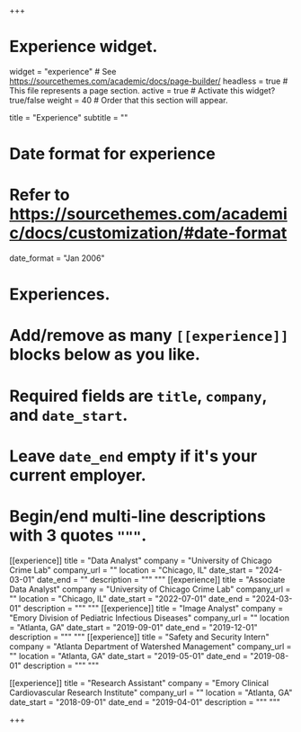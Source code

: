 +++
# Experience widget.
widget = "experience"  # See https://sourcethemes.com/academic/docs/page-builder/
headless = true  # This file represents a page section.
active = true  # Activate this widget? true/false
weight = 40  # Order that this section will appear.

title = "Experience"
subtitle = ""

# Date format for experience
#   Refer to https://sourcethemes.com/academic/docs/customization/#date-format
date_format = "Jan 2006"

# Experiences.
#   Add/remove as many `[[experience]]` blocks below as you like.
#   Required fields are `title`, `company`, and `date_start`.
#   Leave `date_end` empty if it's your current employer.
#   Begin/end multi-line descriptions with 3 quotes `"""`.
[[experience]]
  title = "Data Analyst"
  company = "University of Chicago Crime Lab"
  company_url = ""
  location = "Chicago, IL"
  date_start = "2024-03-01"
  date_end = ""
  description = """
  """
[[experience]]
  title = "Associate Data Analyst"
  company = "University of Chicago Crime Lab"
  company_url = ""
  location = "Chicago, IL"
  date_start = "2022-07-01"
  date_end = "2024-03-01"
  description = """
  """
[[experience]]
  title = "Image Analyst"
  company = "Emory Division of Pediatric Infectious Diseases"
  company_url = ""
  location = "Atlanta, GA"
  date_start = "2019-09-01"
  date_end = "2019-12-01"
  description = """
  """
[[experience]]
  title = "Safety and Security Intern"
  company = "Atlanta Department of Watershed Management"
  company_url = ""
  location = "Atlanta, GA"
  date_start = "2019-05-01"
  date_end = "2019-08-01"
  description = """
  """

[[experience]]
  title = "Research Assistant"
  company = "Emory Clinical Cardiovascular Research Institute"
  company_url = ""
  location = "Atlanta, GA"
  date_start = "2018-09-01"
  date_end = "2019-04-01"
  description = """
  """

+++
